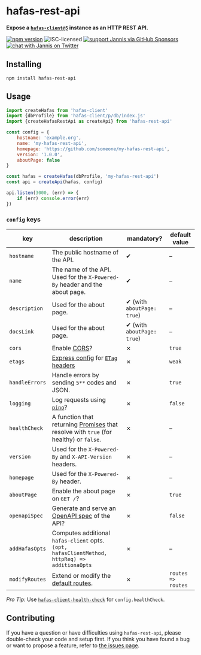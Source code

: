 # hafas-rest-api

**Expose a [`hafas-client@5`](https://github.com/public-transport/hafas-client/tree/5) instance as an HTTP REST API.**

[![npm version](https://img.shields.io/npm/v/hafas-rest-api.svg)](https://www.npmjs.com/package/hafas-rest-api)
![ISC-licensed](https://img.shields.io/github/license/public-transport/hafas-rest-api.svg)
[![support Jannis via GitHub Sponsors](https://img.shields.io/badge/support%20Jannis-donate-fa7664.svg)](https://github.com/sponsors/derhuerst)
[![chat with Jannis on Twitter](https://img.shields.io/badge/chat%20with%20Jannis-on%20Twitter-1da1f2.svg)](https://twitter.com/derhuerst)


## Installing

```shell
npm install hafas-rest-api
```


## Usage

```js
import createHafas from 'hafas-client'
import {dbProfile} from 'hafas-client/p/db/index.js'
import {createHafasRestApi as createApi} from 'hafas-rest-api'

const config = {
	hostname: 'example.org',
	name: 'my-hafas-rest-api',
	homepage: 'https://github.com/someone/my-hafas-rest-api',
	version: '1.0.0',
	aboutPage: false
}

const hafas = createHafas(dbProfile, 'my-hafas-rest-api')
const api = createApi(hafas, config)

api.listen(3000, (err) => {
	if (err) console.error(err)
})
```

### `config` keys

key | description | mandatory? | default value
----|-------------|------------|--------------
`hostname` | The public hostname of the API. | ✔︎ | –
`name` | The name of the API. Used for the `X-Powered-By` header and the about page. | ✔︎ | –
`description` | Used for the about page. | ✔︎ (with `aboutPage: true`) | –
`docsLink` | Used for the about page. | ✔︎ (with `aboutPage: true`) | –
`cors` | Enable [CORS](https://developer.mozilla.org/en-US/docs/Web/HTTP/CORS)? | ✗ | `true`
`etags` | [Express config](https://expressjs.com/en/4x/api.html#etag.options.table) for [`ETag` headers](https://developer.mozilla.org/en-US/docs/Web/HTTP/Headers/ETag) | ✗ | `weak`
`handleErrors` | Handle errors by sending `5**` codes and JSON. | ✗ | `true`
`logging` | Log requests using [`pino`](https://npmjs.com/package/pino)? | ✗ | `false`
`healthCheck` | A function that returning [Promises](https://developer.mozilla.org/en-US/docs/Web/JavaScript/Reference/Global_Objects/promise) that resolve with `true` (for healthy) or `false`. | ✗ | –
`version` | Used for the `X-Powered-By` and `X-API-Version` headers. | ✗ | –
`homepage` | Used for the `X-Powered-By` header. | ✗ | –
`aboutPage` | Enable the about page on `GET /`? | ✗ | `true`
`openapiSpec` | Generate and serve an [OpenAPI spec](https://en.wikipedia.org/wiki/OpenAPI_Specification) of the API? | ✗ | `false`
`addHafasOpts` | Computes additional `hafas-client` opts. `(opt, hafasClientMethod, httpReq) => additionaOpts` | ✗ | –
`modifyRoutes` | Extend or modify the [default routes](routes/index.js). | ✗ | `routes => routes`

*Pro Tip:* Use [`hafas-client-health-check`](https://github.com/public-transport/hafas-client-health-check) for `config.healthCheck`.


## Contributing

If you have a question or have difficulties using `hafas-rest-api`, please double-check your code and setup first. If you think you have found a bug or want to propose a feature, refer to [the issues page](https://github.com/public-transport/hafas-rest-api/issues).
